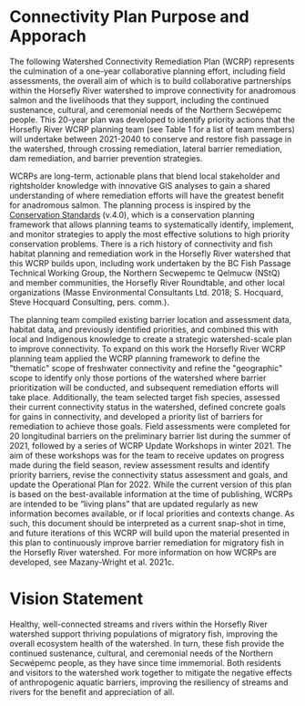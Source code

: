 # Connectivity Plan Purpose and Apporach

The following Watershed Connectivity Remediation Plan (WCRP) represents the culmination of a one-year collaborative planning effort, including field assessments, the overall aim of which is to build collaborative partnerships within the Horsefly River watershed to improve connectivity for anadromous salmon and the livelihoods that they support, including the continued sustenance, cultural, and ceremonial needs of the Northern Secwépemc people. This 20-year plan was developed to identify priority actions that the Horsefly River WCRP planning team (see Table 1 for a list of team members) will undertake between 2021-2040 to conserve and restore fish passage in the watershed, through crossing remediation, lateral barrier remediation, dam remediation, and barrier prevention strategies.  

WCRPs are long-term, actionable plans that blend local stakeholder and rightsholder knowledge with innovative GIS analyses to gain a shared understanding of where remediation efforts will have the greatest benefit for anadromous salmon. The planning process is inspired by the [Conservation Standards](https://cmp-openstandards.org/wp-content/uploads/2020/07/CMP-Open-Standards-for-the-Practice-of-Conservation-v4.0.pdf) (v.4.0), which is a conservation planning framework that allows planning teams to systematically identify, implement, and monitor strategies to apply the most effective solutions to high priority conservation problems. There is a rich history of connectivity and fish habitat planning and remediation work in the Horsefly River watershed that this WCRP builds upon, including work undertaken by the BC Fish Passage Technical Working Group, the Northern Secwepemc te Qelmucw (NStQ) and member communities, the Horsefly River Roundtable, and other local organizations (Masse Environmental Consultants Ltd. 2018; S. Hocquard, Steve Hocquard Consulting, pers. comm.).  

The planning team compiled existing barrier location and assessment data, habitat data, and previously identified priorities, and combined this with local and Indigenous knowledge to create a strategic watershed-scale plan to improve connectivity. To expand on this work the Horsefly River WCRP planning team applied the WCRP planning framework to define the "thematic" scope of freshwater connectivity and refine the "geographic" scope to identify only those portions of the watershed where barrier prioritization will be conducted, and subsequent remediation efforts will take place. Additionally, the team selected target fish species, assessed their current connectivity status in the watershed, defined concrete goals for gains in connectivity, and developed a priority list of barriers for remediation to achieve those goals. Field assessments were completed for 20 longitudinal barriers on the preliminary barrier list during the summer of 2021, followed by a series of WCRP Update Workshops in winter 2021. The aim of these workshops was for the team to receive updates on progress made during the field season, review assessment results and identify priority barriers, revise the connectivity status assessment and goals, and update the Operational Plan for 2022. While the current version of this plan is based on the best-available information at the time of publishing, WCRPs are intended to be “living plans” that are updated regularly as new information becomes available, or if local priorities and contexts change. As such, this document should be interpreted as a current snap-shot in time, and future iterations of this WCRP will build upon the material presented in this plan to continuously improve barrier remediation for migratory fish in the Horsefly River watershed. For more information on how WCRPs are developed, see Mazany-Wright et al. 2021c. 

# Vision Statement 

Healthy, well-connected streams and rivers within the Horsefly River watershed support thriving populations of migratory fish, improving the overall ecosystem health of the watershed. In turn, these fish provide the continued sustenance, cultural, and ceremonial needs of the Northern Secwépemc people, as they have since time immemorial. Both residents and visitors to the watershed work together to mitigate the negative effects of anthropogenic aquatic barriers, improving the resiliency of streams and rivers for the benefit and appreciation of all. 

